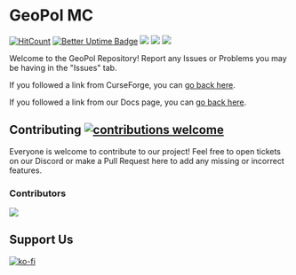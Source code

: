 # GeoPol MC 
[![HitCount](https://hits.dwyl.com/markgyoni/geopol.svg)](https://hits.dwyl.com/markgyoni/geopol?style=flat) [![Better Uptime Badge](https://betteruptime.com/status-badges/v1/monitor/m80r.svg)](https://betteruptime.com/?utm_source=status_badge) <a href="https://www.curseforge.com/minecraft/modpacks/geopol"><img src="https://cf.way2muchnoise.eu/title/geopol_Play_%20.svg"></a>
<a href="https://www.curseforge.com/minecraft/modpacks/geopol"><img src="https://cf.way2muchnoise.eu/full_geopol_downloads.svg"></a>
<a href="https://www.curseforge.com/minecraft/modpacks/geopol"><img src="https://cf.way2muchnoise.eu/versions/geopol_latest.svg"></a>

Welcome to the GeoPol Repository! Report any Issues or Problems you may be having in the "Issues" tab. 

If you followed a link from CurseForge, you can [go back here](https://www.curseforge.com/minecraft/modpacks/geopol).

If you followed a link from our Docs page, you can [go back here](https://docs.geopolmc.org/).

## Contributing [![contributions welcome](https://img.shields.io/badge/contributions-welcome-brightgreen.svg?style=flat)](https://github.com/markgyoni/geopol/issues)

Everyone is welcome to contribute to our project! Feel free to open tickets on our Discord or make a Pull Request here to add any missing or incorrect features.

### Contributors 
<a href="https://github.com/markgyoni/geopol/graphs/contributors">
  <img src="https://contrib.rocks/image?repo=markgyoni/geopol"/>
</a>

## Support Us

[![ko-fi](https://ko-fi.com/img/githubbutton_sm.svg)](https://ko-fi.com/goepolmc)
